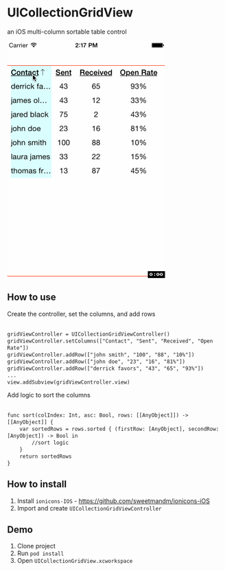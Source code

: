 UICollectionGridView
====================

an iOS multi-column sortable table control

![](UICollectionGridViewDemo.gif)

How to use
----------
Create the controller, set the columns, and add rows
<pre><code>
gridViewController = UICollectionGridViewController()
gridViewController.setColumns(["Contact", "Sent", "Received", "Open Rate"])
gridViewController.addRow(["john smith", "100", "88", "10%"])
gridViewController.addRow(["john doe", "23", "16", "81%"])
gridViewController.addRow(["derrick favors", "43", "65", "93%"])
...
view.addSubview(gridViewController.view)
</code></pre>

Add logic to sort the columns
<pre><code>
func sort(colIndex: Int, asc: Bool, rows: [[AnyObject]]) -> [[AnyObject]] {
    var sortedRows = rows.sorted { (firstRow: [AnyObject], secondRow: [AnyObject]) -> Bool in
        //sort logic
    }
    return sortedRows
}
</code></pre>

How to install
--------------
1. Install `ionicons-IOS` - https://github.com/sweetmandm/ionicons-iOS
2. Import and create `UICollectionGridViewController`

Demo
----
1. Clone project
2. Run `pod install`
3. Open `UICollectionGridView.xcworkspace`

